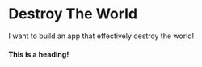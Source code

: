 # Destroy The World
I want to build an app that effectively destroy the world!


#### This is a heading!
